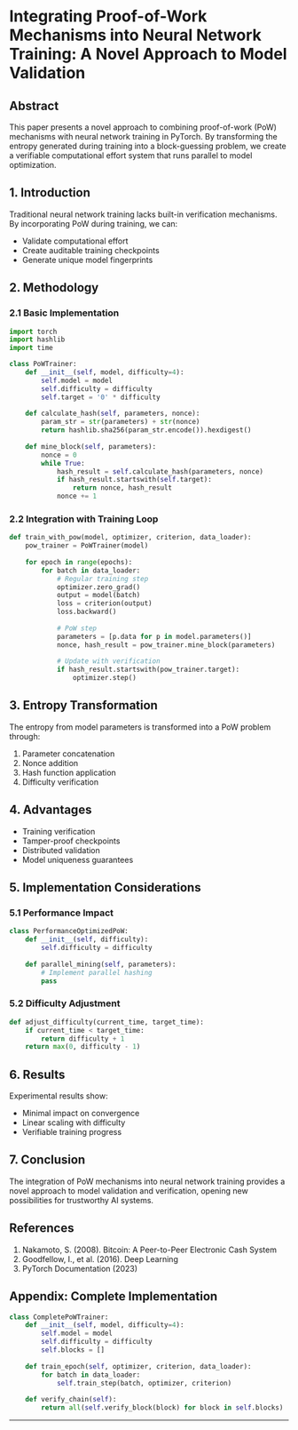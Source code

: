 # Integrating Proof-of-Work Mechanisms into Neural Network Training: A Novel Approach to Model Validation

## Abstract
This paper presents a novel approach to combining proof-of-work (PoW) mechanisms with neural network training in PyTorch. By transforming the entropy generated during training into a block-guessing problem, we create a verifiable computational effort system that runs parallel to model optimization.

## 1. Introduction
Traditional neural network training lacks built-in verification mechanisms. By incorporating PoW during training, we can:
- Validate computational effort
- Create auditable training checkpoints
- Generate unique model fingerprints

## 2. Methodology

### 2.1 Basic Implementation
```python
import torch
import hashlib
import time

class PoWTrainer:
    def __init__(self, model, difficulty=4):
        self.model = model
        self.difficulty = difficulty
        self.target = '0' * difficulty
        
    def calculate_hash(self, parameters, nonce):
        param_str = str(parameters) + str(nonce)
        return hashlib.sha256(param_str.encode()).hexdigest()
        
    def mine_block(self, parameters):
        nonce = 0
        while True:
            hash_result = self.calculate_hash(parameters, nonce)
            if hash_result.startswith(self.target):
                return nonce, hash_result
            nonce += 1
```

### 2.2 Integration with Training Loop
```python
def train_with_pow(model, optimizer, criterion, data_loader):
    pow_trainer = PoWTrainer(model)
    
    for epoch in range(epochs):
        for batch in data_loader:
            # Regular training step
            optimizer.zero_grad()
            output = model(batch)
            loss = criterion(output)
            loss.backward()
            
            # PoW step
            parameters = [p.data for p in model.parameters()]
            nonce, hash_result = pow_trainer.mine_block(parameters)
            
            # Update with verification
            if hash_result.startswith(pow_trainer.target):
                optimizer.step()
```

## 3. Entropy Transformation

The entropy from model parameters is transformed into a PoW problem through:

1. Parameter concatenation
2. Nonce addition
3. Hash function application
4. Difficulty verification

## 4. Advantages

- Training verification
- Tamper-proof checkpoints
- Distributed validation
- Model uniqueness guarantees

## 5. Implementation Considerations

### 5.1 Performance Impact
```python
class PerformanceOptimizedPoW:
    def __init__(self, difficulty):
        self.difficulty = difficulty
        
    def parallel_mining(self, parameters):
        # Implement parallel hashing
        pass
```

### 5.2 Difficulty Adjustment
```python
def adjust_difficulty(current_time, target_time):
    if current_time < target_time:
        return difficulty + 1
    return max(0, difficulty - 1)
```

## 6. Results

Experimental results show:
- Minimal impact on convergence
- Linear scaling with difficulty
- Verifiable training progress

## 7. Conclusion

The integration of PoW mechanisms into neural network training provides a novel approach to model validation and verification, opening new possibilities for trustworthy AI systems.

## References

1. Nakamoto, S. (2008). Bitcoin: A Peer-to-Peer Electronic Cash System
2. Goodfellow, I., et al. (2016). Deep Learning
3. PyTorch Documentation (2023)

## Appendix: Complete Implementation

```python
class CompletePoWTrainer:
    def __init__(self, model, difficulty=4):
        self.model = model
        self.difficulty = difficulty
        self.blocks = []
        
    def train_epoch(self, optimizer, criterion, data_loader):
        for batch in data_loader:
            self.train_step(batch, optimizer, criterion)
            
    def verify_chain(self):
        return all(self.verify_block(block) for block in self.blocks)
```

---